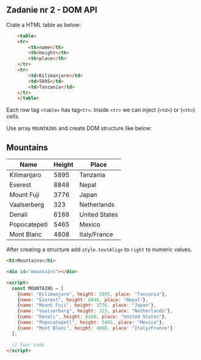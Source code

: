 ## Zadanie nr 2 - DOM API

Crate a HTML table as below:
```html
    <table>
    <tr>
        <th>name</th>
        <th>height</th>
        <th>place</th>
    </tr>
    <tr>
        <td>Kilimanjaro</td>
        <td>5895</td>
        <td>Tanzania</td>
    </tr>
    </table>
```
Each row tag `<table>` has tag`<tr>`. Inside `<tr>` we can inject (`<td>`) or  (`<th>`) cells.

Use array `MOUNTAINS` and create DOM structure like below:

## Mountains 
|Name|Height|Place|
|----|------|-----|
|Kilimanjaro|5895|Tanzania|
|Everest|8848|Nepal|
|Mount Fuji|3776|Japan|
|Vaalserberg|323|Netherlands|
|Denali|6168|United States|
|Popocatepetl|5465|Mexico|
|Mont Blanc|4808|Italy/France|

After creating a structure add `style.textAlign` to `right` to numeric values.

```html
<h1>Mountains</h1>

<div id="mountains"></div>

<script>
  const MOUNTAINS = [
    {name: "Kilimanjaro", height: 5895, place: "Tanzania"},
    {name: "Everest", height: 8848, place: "Nepal"},
    {name: "Mount Fuji", height: 3776, place: "Japan"},
    {name: "Vaalserberg", height: 323, place: "Netherlands"},
    {name: "Denali", height: 6168, place: "United States"},
    {name: "Popocatepetl", height: 5465, place: "Mexico"},
    {name: "Mont Blanc", height: 4808, place: "Italy/France"}
  ];

  // Your code
</script>
```